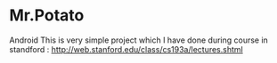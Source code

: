 # Mr.Potato
Android 
This is very simple project which I have done during course in standford : http://web.stanford.edu/class/cs193a/lectures.shtml

